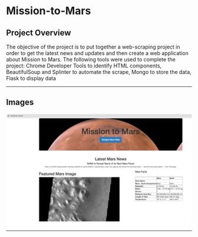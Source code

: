 # Mission-to-Mars

## Project Overview 

The objective of the project is to put together a web-scraping project in order to get the latest news and updates and then create a web application about Mission to Mars. The following tools were used to complete the project: Chrome Developer Tools to identify HTML components, BeautifulSoup and Splinter to automate the scrape, Mongo to store the data, Flask to display data

---
## Images

![](Resources/webpage1.png)

---
